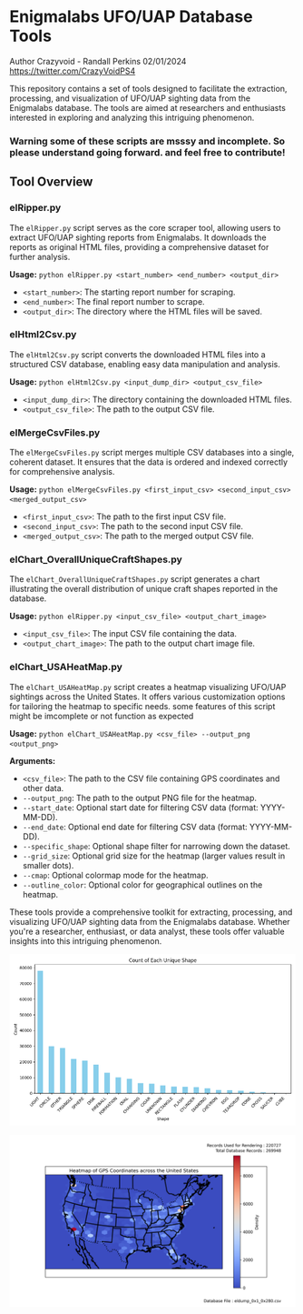 # Enigmalabs UFO/UAP Database Tools

Author Crazyvoid - Randall Perkins 02/01/2024
https://twitter.com/CrazyVoidPS4

This repository contains a set of tools designed to facilitate the extraction, processing, and visualization of UFO/UAP sighting data from the Enigmalabs database. The tools are aimed at researchers and enthusiasts interested in exploring and analyzing this intriguing phenomenon.

### Warning some of these scripts are msssy and incomplete. So please understand going forward. and feel free to contribute!

## Tool Overview

### elRipper.py
The `elRipper.py` script serves as the core scraper tool, allowing users to extract UFO/UAP sighting reports from Enigmalabs. It downloads the reports as original HTML files, providing a comprehensive dataset for further analysis.

**Usage:** `python elRipper.py <start_number> <end_number> <output_dir>`

- `<start_number>`: The starting report number for scraping.
- `<end_number>`: The final report number to scrape.
- `<output_dir>`: The directory where the HTML files will be saved.

### elHtml2Csv.py
The `elHtml2Csv.py` script converts the downloaded HTML files into a structured CSV database, enabling easy data manipulation and analysis.

**Usage:** `python elHtml2Csv.py <input_dump_dir> <output_csv_file>`

- `<input_dump_dir>`: The directory containing the downloaded HTML files.
- `<output_csv_file>`: The path to the output CSV file.

### elMergeCsvFiles.py
The `elMergeCsvFiles.py` script merges multiple CSV databases into a single, coherent dataset. It ensures that the data is ordered and indexed correctly for comprehensive analysis.

**Usage:** `python elMergeCsvFiles.py <first_input_csv> <second_input_csv> <merged_output_csv>`

- `<first_input_csv>`: The path to the first input CSV file.
- `<second_input_csv>`: The path to the second input CSV file.
- `<merged_output_csv>`: The path to the merged output CSV file.

### elChart_OverallUniqueCraftShapes.py
The `elChart_OverallUniqueCraftShapes.py` script generates a chart illustrating the overall distribution of unique craft shapes reported in the database.

**Usage:** `python elRipper.py <input_csv_file> <output_chart_image>`

- `<input_csv_file>`: The input CSV file containing the data.
- `<output_chart_image>`: The path to the output chart image file.

### elChart_USAHeatMap.py
The `elChart_USAHeatMap.py` script creates a heatmap visualizing UFO/UAP sightings across the United States. It offers various customization options for tailoring the heatmap to specific needs.
some features of this script might be imcomplete or not function as expected

**Usage:** `python elChart_USAHeatMap.py <csv_file> --output_png <output_png>`

**Arguments:**
- `<csv_file>`: The path to the CSV file containing GPS coordinates and other data.
- `--output_png`: The path to the output PNG file for the heatmap.
- `--start_date`: Optional start date for filtering CSV data (format: YYYY-MM-DD).
- `--end_date`: Optional end date for filtering CSV data (format: YYYY-MM-DD).
- `--specific_shape`: Optional shape filter for narrowing down the dataset.
- `--grid_size`: Optional grid size for the heatmap (larger values result in smaller dots).
- `--cmap`: Optional colormap mode for the heatmap.
- `--outline_color`: Optional color for geographical outlines on the heatmap.

These tools provide a comprehensive toolkit for extracting, processing, and visualizing UFO/UAP sighting data from the Enigmalabs database. Whether you're a researcher, enthusiast, or data analyst, these tools offer valuable insights into this intriguing phenomenon.

![Unique Shapes](data/output.png)

![USA Heat Map](data/heatmap_on_us_map.png)
